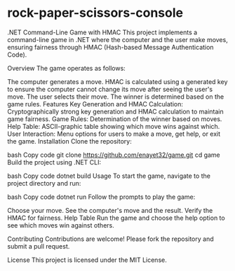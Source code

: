 # rock-paper-scissors-console
.NET Command-Line Game with HMAC
This project implements a command-line game in .NET where the computer and the user make moves, ensuring fairness through HMAC (Hash-based Message Authentication Code).

Overview
The game operates as follows:

The computer generates a move.
HMAC is calculated using a generated key to ensure the computer cannot change its move after seeing the user's move.
The user selects their move.
The winner is determined based on the game rules.
Features
Key Generation and HMAC Calculation: Cryptographically strong key generation and HMAC calculation to maintain game fairness.
Game Rules: Determination of the winner based on moves.
Help Table: ASCII-graphic table showing which move wins against which.
User Interaction: Menu options for users to make a move, get help, or exit the game.
Installation
Clone the repository:

bash
Copy code
git clone https://github.com/enayet32/game.git
cd game
Build the project using .NET CLI:

bash
Copy code
dotnet build
Usage
To start the game, navigate to the project directory and run:

bash
Copy code
dotnet run
Follow the prompts to play the game:

Choose your move.
See the computer's move and the result.
Verify the HMAC for fairness.
Help Table
Run the game and choose the help option to see which moves win against others.

Contributing
Contributions are welcome! Please fork the repository and submit a pull request.

License
This project is licensed under the MIT License.
